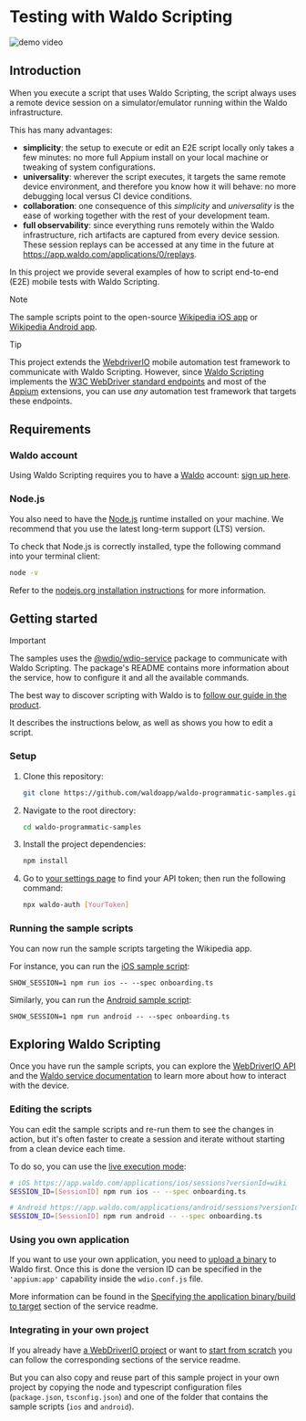 # Testing with Waldo Scripting

![demo video](https://github.com/waldoapp/waldo-programmatic-samples/assets/10992081/48d12141-6d51-405c-85fb-c8a68b3ea8d0)

## Introduction

When you execute a script that uses Waldo Scripting, the script always uses a remote device session on a
simulator/emulator running within the Waldo infrastructure.

This has many advantages:

- **simplicity**: the setup to execute or edit an E2E script locally only takes a few minutes: no more full Appium
  install on your local machine or tweaking of system configurations.
- **universality**: wherever the script executes, it targets the same remote device environment, and therefore you know
  how it will behave: no more debugging local versus CI device conditions.
- **collaboration**: one consequence of this _simplicity_ and _universality_ is the ease of working together with
  the rest of your development team.
- **full observability**: since everything runs remotely within the Waldo infrastructure, rich artifacts are captured
  from every device session. These session replays can be accessed at any time in the future at
  https://app.waldo.com/applications/0/replays.

In this project we provide several examples of how to script end-to-end (E2E) mobile tests with Waldo Scripting.

> [!NOTE]
> The sample scripts point to the open-source [Wikipedia iOS app][wikipedia-ios] or
> [Wikipedia Android app][wikipedia-android].

> [!TIP]
> This project extends the [WebdriverIO][webdriverio] mobile automation test framework to communicate with
> Waldo Scripting. However, since [Waldo Scripting][coreapi] implements the [W3C WebDriver standard endpoints][w3c]
> and most of the [Appium][appium] extensions, you can use _any_ automation test framework that targets these
> endpoints.

## Requirements

### Waldo account

Using Waldo Scripting requires you to have a [Waldo][waldo] account: [sign up here][signup].

### Node.js

You also need to have the [Node.js][nodejs] runtime installed on your machine. We recommend that you use the
latest long-term support (LTS) version.

To check that Node.js is correctly installed, type the following command into your terminal client:

```sh
node -v
```

Refer to the [nodejs.org installation instructions](https://nodejs.org/en/learn/getting-started/how-to-install-nodejs)
for more information.

## Getting started

> [!IMPORTANT]
> The samples uses the [@wdio/wdio-service](https://www.npmjs.com/package/@waldoapp/wdio-service) package to
> communicate with Waldo Scripting. The package's README contains more information about the service, how to configure
> it and all the available commands.

The best way to discover scripting with Waldo is to
[follow our guide in the product](https://app.waldo.com/applications/0/sessions?guide=wikipedia-programmatic).

It describes the instructions below, as well as shows you how to edit a script.

### Setup

1. Clone this repository:

   ```sh
   git clone https://github.com/waldoapp/waldo-programmatic-samples.git
   ```

2. Navigate to the root directory:

   ```sh
   cd waldo-programmatic-samples
   ```

3. Install the project dependencies:

   ```sh
   npm install
   ```

4. Go to [your settings page][config] to find your API token; then run the following command:

   ```sh
   npx waldo-auth [YourToken]
   ```

### Running the sample scripts

You can now run the sample scripts targeting the Wikipedia app.

For instance, you can run the [iOS sample script](ios/test/onboarding.ts):

```shell
SHOW_SESSION=1 npm run ios -- --spec onboarding.ts
```

Similarly, you can run the [Android sample script](android/test/onboarding.ts):

```shell
SHOW_SESSION=1 npm run android -- --spec onboarding.ts
```

## Exploring Waldo Scripting

Once you have run the sample scripts, you can explore the
[WebDriverIO API](https://webdriver.io/docs/api/browser) and the
[Waldo service documentation][service-readme] to learn more about how
to interact with the device.

[service-readme]: https://github.com/waldoapp/wdio-service/blob/main/Readme.md

### Editing the scripts

You can edit the sample scripts and re-run them to see the changes in action, but it's often faster to create a
session and iterate without starting from a clean device each time.

To do so, you can use the [live execution mode][live-exec]:

```sh
# iOS https://app.waldo.com/applications/ios/sessions?versionId=wiki
SESSION_ID=[SessionID] npm run ios -- --spec onboarding.ts

# Android https://app.waldo.com/applications/android/sessions?versionId=wiki
SESSION_ID=[SessionID] npm run android -- --spec onboarding.ts
```

[live-exec]: https://github.com/waldoapp/wdio-service/blob/main/Readme.md#live-execution

### Using you own application

If you want to use your own application, you need to
[upload a binary](https://app.waldo.com/applications/0/builds/upload) to Waldo first. Once this is done the version ID
can be specified in the `'appium:app'` capability inside the `wdio.conf.js` file.

More information can be found in the [Specifying the application binary/build to target][specifying] section of the
service readme.

[specifying]: https://github.com/waldoapp/wdio-service/blob/main/Readme.md#specifying-the-application-binarybuild-to-target

### Integrating in your own project

If you already have [a WebDriverIO project][existing-wdio] or want to [start from scratch][from-scratch] you can
follow the corresponding sections of the service readme.

But you can also copy and reuse part of this sample project in your own project by copying the node and typescript
configuration files (`package.json`, `tsconfig.json`) and one of the folder that contains the sample scripts
(`ios` and `android`).

[from-scratch]: https://github.com/waldoapp/wdio-service/blob/main/Readme.md#starting-from-scratch
[existing-wdio]: https://github.com/waldoapp/wdio-service/blob/main/Readme.md#in-an-existing-webdriverio-project
[coreapi]: https://docs.waldo.com/reference/postwdhubsession
[nodejs]: https://nodejs.org/
[signup]: https://app.waldo.com/register
[config]: https://app.waldo.com/settings/profile
[w3c]: https://w3c.github.io/webdriver/#endpoints
[waldo]: https://www.waldo.com/
[webdriverio]: https://webdriver.io/
[wikipedia-ios]: https://github.com/wikimedia/wikipedia-ios
[wikipedia-android]: https://github.com/wikimedia/apps-android-wikipedia
[appium]: http://appium.io/
